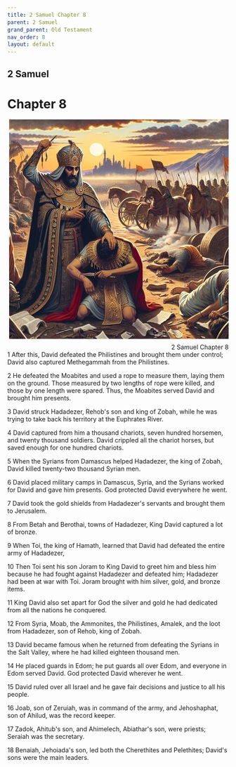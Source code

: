 ```yaml
---
title: 2 Samuel Chapter 8
parent: 2 Samuel
grand_parent: Old Testament
nav_order: 8
layout: default
---
```


## 2 Samuel

# Chapter 8

<div style="clear: both; text-align: right;">
    <img src="/assets/Image/2 Samuel/500/8.jpg" alt="2 Samuel Chapter 8" class="chapter-image" style="max-width: 100%; height: auto; float: right; margin: 0 0 10px 10px; padding-left: 10%;">
    <figcaption style="font-size: 14px;">2 Samuel Chapter 8</figcaption>
</div>
1 After this, David defeated the Philistines and brought them under control; David also captured Methegammah from the Philistines.

2 He defeated the Moabites and used a rope to measure them, laying them on the ground. Those measured by two lengths of rope were killed, and those by one length were spared. Thus, the Moabites served David and brought him presents.

3 David struck Hadadezer, Rehob's son and king of Zobah, while he was trying to take back his territory at the Euphrates River.

4 David captured from him a thousand chariots, seven hundred horsemen, and twenty thousand soldiers. David crippled all the chariot horses, but saved enough for one hundred chariots.

5 When the Syrians from Damascus helped Hadadezer, the king of Zobah, David killed twenty-two thousand Syrian men.

6 David placed military camps in Damascus, Syria, and the Syrians worked for David and gave him presents. God protected David everywhere he went.

7 David took the gold shields from Hadadezer's servants and brought them to Jerusalem.

8 From Betah and Berothai, towns of Hadadezer, King David captured a lot of bronze.

9 When Toi, the king of Hamath, learned that David had defeated the entire army of Hadadezer,

10 Then Toi sent his son Joram to King David to greet him and bless him because he had fought against Hadadezer and defeated him; Hadadezer had been at war with Toi. Joram brought with him silver, gold, and bronze items.

11 King David also set apart for God the silver and gold he had dedicated from all the nations he conquered.

12 From Syria, Moab, the Ammonites, the Philistines, Amalek, and the loot from Hadadezer, son of Rehob, king of Zobah.

13 David became famous when he returned from defeating the Syrians in the Salt Valley, where he had killed eighteen thousand men.

14 He placed guards in Edom; he put guards all over Edom, and everyone in Edom served David. God protected David wherever he went.

15 David ruled over all Israel and he gave fair decisions and justice to all his people.

16 Joab, son of Zeruiah, was in command of the army, and Jehoshaphat, son of Ahilud, was the record keeper.

17 Zadok, Ahitub's son, and Ahimelech, Abiathar's son, were priests; Seraiah was the secretary.

18 Benaiah, Jehoiada's son, led both the Cherethites and Pelethites; David's sons were the main leaders.



